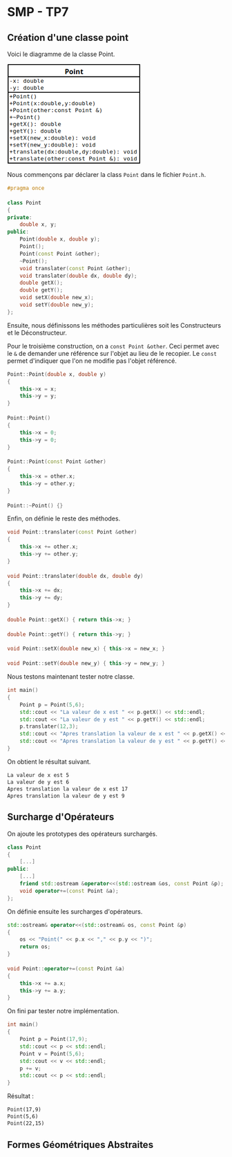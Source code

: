 # SMP - TP7

## Création d'une classe point

Voici le diagramme de la classe Point.

![Diagram Point](doc/img/Diagram_Point.png)

Nous commençons par déclarer la class `Point` dans le fichier `Point.h`.

```C++
#pragma once

class Point
{
private:
    double x, y;
public:
    Point(double x, double y);
    Point();
    Point(const Point &other);
    ~Point();
    void translater(const Point &other);
    void translater(double dx, double dy);
    double getX();
    double getY();
    void setX(double new_x);
    void setY(double new_y);
};
```

Ensuite, nous définissons les méthodes particulières soit les Constructeurs et le Déconstructeur.

Pour le troisième construction, on a `const Point &other`. Ceci permet avec le `&` de demander une référence sur l'objet au lieu de le recopier. Le `const` permet d'indiquer que l'on ne modifie pas l'objet référencé.

```C++
Point::Point(double x, double y)
{
    this->x = x;
    this->y = y;
}

Point::Point()
{
    this->x = 0;
    this->y = 0;
}

Point::Point(const Point &other)
{
    this->x = other.x;
    this->y = other.y;
}

Point::~Point() {}
```

Enfin, on définie le reste des méthodes.

```C++
void Point::translater(const Point &other)
{
    this->x += other.x;
    this->y += other.y;
}

void Point::translater(double dx, double dy)
{
    this->x += dx;
    this->y += dy;
}

double Point::getX() { return this->x; }

double Point::getY() { return this->y; }

void Point::setX(double new_x) { this->x = new_x; }

void Point::setY(double new_y) { this->y = new_y; }
```

Nous testons maintenant tester notre classe.

```C++
int main()
{
    Point p = Point(5,6);
    std::cout << "La valeur de x est " << p.getX() << std::endl;
    std::cout << "La valeur de y est " << p.getY() << std::endl;
    p.translater(12,3);
    std::cout << "Apres translation la valeur de x est " << p.getX() << std::endl;
    std::cout << "Apres translation la valeur de y est " << p.getY() << std::endl;
}
```

On obtient le résultat suivant.

```
La valeur de x est 5
La valeur de y est 6
Apres translation la valeur de x est 17
Apres translation la valeur de y est 9
```

## Surcharge d'Opérateurs

On ajoute les prototypes des opérateurs surchargés.

```C++
class Point
{
    [...]
public:
    [...]
    friend std::ostream &operator<<(std::ostream &os, const Point &p);
    void operator+=(const Point &a);
};
```

On définie ensuite les surcharges d'opérateurs.

```C++
std::ostream& operator<<(std::ostream& os, const Point &p)
{
    os << "Point(" << p.x << "," << p.y << ")";
    return os;
}

void Point::operator+=(const Point &a)
{
    this->x += a.x;
    this->y += a.y;
}
```

On fini par tester notre implémentation.

```C++
int main()
{
    Point p = Point(17,9);
    std::cout << p << std::endl;
    Point v = Point(5,6);
    std::cout << v << std::endl;
    p += v;
    std::cout << p << std::endl;
}
```

Résultat :
```
Point(17,9)
Point(5,6)
Point(22,15)
```

## Formes Géométriques Abstraites

